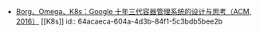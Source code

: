 - [Borg、Omega、K8s：Google 十年三代容器管理系统的设计与思考（ACM, 2016）](http://arthurchiao.art/blog/borg-omega-k8s-zh/) [[K8s]]
  id:: 64acaeca-604a-4d3b-84f1-5c3bdb5bee2b